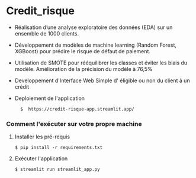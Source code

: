 #  Credit_risque

- Réalisation d’une analyse exploratoire des données (EDA) sur un ensemble de 1000 clients.
- Développement de modèles de machine learning (Random Forest, XGBoost) pour prédire le risque de défaut de paiement.
- Utilisation de SMOTE pour rééquilibrer les classes et éviter les biais du modèle.
Amélioration de la précision du modèle à 76,5%

- Developpement d'Interface Web Simple d'  éligible ou non  du client à un crédit

- Deploiement de l'application

   ```
     $  https://credit-risque-app.streamlit.app/
   ```
  


###  Comment l'exécuter sur votre propre machine

1. Installer les pré-requis

   ```
   $ pip install -r requirements.txt
   ```

2. Exécuter l'application

   ```
   $ streamlit run streamlit_app.py
   ```
